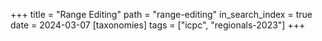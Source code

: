 +++
title = "Range Editing"
path = "range-editing"
in_search_index = true
date = 2024-03-07
[taxonomies]
tags = ["icpc", "regionals-2023"]
+++

